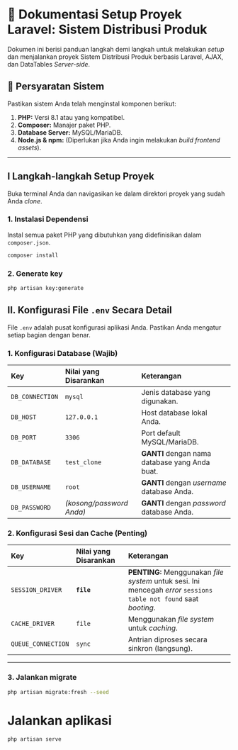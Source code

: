 # 📄 Dokumentasi Setup Proyek Laravel: Sistem Distribusi Produk

Dokumen ini berisi panduan langkah demi langkah untuk melakukan *setup* dan menjalankan proyek Sistem Distribusi Produk berbasis Laravel, AJAX, dan DataTables *Server-side*.

## 🚀 Persyaratan Sistem

Pastikan sistem Anda telah menginstal komponen berikut:

1.  **PHP:** Versi 8.1 atau yang kompatibel.
2.  **Composer:** Manajer paket PHP.
3.  **Database Server:** MySQL/MariaDB.
4.  **Node.js & npm:** (Diperlukan jika Anda ingin melakukan *build frontend assets*).

***

## I Langkah-langkah Setup Proyek

Buka terminal Anda dan navigasikan ke dalam direktori proyek yang sudah Anda *clone*.

### 1. Instalasi Dependensi

Instal semua paket PHP yang dibutuhkan yang didefinisikan dalam `composer.json`.

```bash
composer install
```

### 2. Generate key
```bash
php artisan key:generate
```
## II. Konfigurasi File `.env` Secara Detail

File `.env` adalah pusat konfigurasi aplikasi Anda. Pastikan Anda mengatur setiap bagian dengan benar.

### 1. Konfigurasi Database (Wajib)

| Key | Nilai yang Disarankan | Keterangan |
| :--- | :--- | :--- |
| `DB_CONNECTION` | `mysql` | Jenis database yang digunakan. |
| `DB_HOST` | `127.0.0.1` | Host database lokal Anda. |
| `DB_PORT` | `3306` | Port default MySQL/MariaDB. |
| `DB_DATABASE` | `test_clone` | **GANTI** dengan nama database yang Anda buat. |
| `DB_USERNAME` | `root` | **GANTI** dengan *username* database Anda. |
| `DB_PASSWORD` | *(kosong/password Anda)* | **GANTI** dengan *password* database Anda. |

### 2. Konfigurasi Sesi dan Cache (Penting)

| Key | Nilai yang Disarankan | Keterangan |
| :--- | :--- | :--- |
| `SESSION_DRIVER`| **`file`** | **PENTING:** Menggunakan *file system* untuk sesi. Ini mencegah *error* `sessions table not found` saat *booting*. |
| `CACHE_DRIVER` | `file` | Menggunakan *file system* untuk *caching*. |
| `QUEUE_CONNECTION` | `sync` | Antrian diproses secara sinkron (langsung). |

***

### 3. Jalankan migrate
```bash
php artisan migrate:fresh --seed
```

# Jalankan aplikasi
```bash
php artisan serve
```